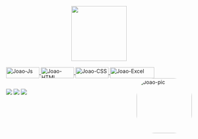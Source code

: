 <div align="center">
  <a href="https://github.com/joaopanza">
  <img height="150em" src="https://github-readme-stats.vercel.app/api?username=joaopanza&show_icons=true&theme=react&include_all_commits=true&count_private=true"/>
  
</div>
<div style="display: inline_block"><br>
  <img align="center" alt="Joao-Js" height="30" width="90" src="https://img.shields.io/badge/JavaScript-F7DF1E?style=for-the-badge&logo=javascript&logoColor=black">
  <img align="center" alt="Joao-HTML" height="30" width="90" src="https://img.shields.io/badge/HTML-239120?style=for-the-badge&logo=html5&logoColor=white">
  <img align="center" alt="Joao-CSS" height="30" width="90" src="https://img.shields.io/badge/CSS-239120?&style=for-the-badge&logo=css3&logoColor=white">
  <img align="center" alt="Joao-Excel" height="30" width="120" src="https://img.shields.io/badge/Microsoft_Office-D83B01?style=for-the-badge&logo=microsoft-office&logoColor=white">
  <img align="right" alt="Joao-pic" height="150" style="border-radius:50px;" src="https://c.tenor.com/zWLzYDsUprAAAAAC/anime-boy.gif?width=676&height=676">
</div>

  ##

<div> 
  <a href="https://instagram.com/joaopanza" target="_blank"><img src="https://img.shields.io/badge/-Instagram-%23E4405F?style=for-the-badge&logo=instagram&logoColor=white" target="_blank"></a>
 <a href = "mailto:joao.panza@gmail.com"><img src="https://img.shields.io/badge/-Gmail-%23333?style=for-the-badge&logo=gmail&logoColor=white" target="_blank"></a>
  <a href="https://www.linkedin.com/in/joao-pedro-panza-09755a187" target="_blank"><img src="https://img.shields.io/badge/-LinkedIn-%230077B5?style=for-the-badge&logo=linkedin&logoColor=white" target="_blank"></a> 
 
  </div>
